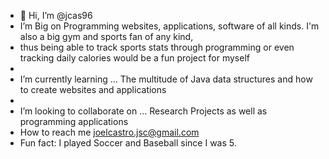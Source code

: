 - 👋 Hi, I’m @jcas96
- I’m Big on Programming websites, applications, software of all kinds. I'm also a big gym and sports fan of any kind,
- thus being able to track sports stats through programming or even tracking daily calories would be a fun project for myself
- 
-  I’m currently learning ... The multitude of Java data structures and how to create websites and applications
- 
- I’m looking to collaborate on ... Research Projects as well as programming applications
- How to reach me joelcastro.jsc@gmail.com
- Fun fact: I played Soccer and Baseball since I was 5.

<!---
jcas96/jcas96 is a ✨ special ✨ repository because its `README.md` (this file) appears on your GitHub profile.
You can click the Preview link to take a look at your changes.
--->
